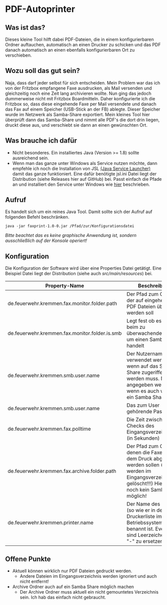 # PDF-Autoprinter

## Was ist das?
Dieses kleine Tool hilft dabei PDF-Dateien, die in einem konfigurierbaren Ordner auftauchen, automatisch an einen Drucker zu schicken und das PDF danach automatisch an einen ebenfalls konfigurierbaren Ort zu verschieben.


## Wozu soll das gut sein?

Naja, dass darf jeder selbst für sich entscheiden. Mein Problem war das ich von der Fritzbox empfangene Faxe ausdrucken, als Mail versenden und gleichzeitig noch eine Zeit lang archivieren wollte. Nun ging das jedoch dummerweise nicht mit Fritzbox Boardmitteln. 
Daher konfigurierte ich die Fritzbox so, dass diese eingehende Faxe per Mail versendete und danach das Fax auf einem Speicher (USB-Stick an der FB) ablegte. Dieser Speicher wurde im Netzwerk als Samba-Share exportiert.
Mein kleines Tool hier überprüft dann das Samba-Share und nimmt alle PDF's die dort drin liegen, druckt diese aus, und verschiebt sie dann an einen gewünschten Ort.

## Was brauche ich dafür

- Nicht besonderes. Ein installiertes Java (Version >= 1.8) sollte ausreichend sein.
- Wenn man das ganze unter Windows als Service nutzen möchte, dann empfehle ich noch die Installation von JSL [(Java Service Launcher)](http://jslwin.sourceforge.net/current.html)  damit das ganze funktioniert. Eine dafür benötigte jsl.ini Datei liegt der Distribution (siehe Releases hier auf GitHub) bei. Passt einfach die Pfade an und installiert den Service unter Windows wie [hier](http://jslwin.sourceforge.net/howto.html) beschrieben. 

## Aufruf
Es handelt sich um ein reines Java Tool. Damit sollte sich der Aufruf auf folgenden Befehl beschränken.

```
java -jar faxprint-1.0-0.jar /Pfad/zur/Konfigurationsdatei
```
*Bitte beachtet das es keine graphische Anwendung ist, sondern ausschließlich auf der Konsole operiert!* 

## Konfiguration
Die Konfiguration der Software wird über eine Properties Datei getätigt.
Eine Beispiel Datei liegt der Distribution (siehe auch *src/main/resources*) bei. 

| Property-Name | Beschreibung  | Beispiel  |
|--|--|--|
|de.feuerwehr.kremmen.fax.monitor.folder.path | Der Pfad zum Ordner der auf eingehende PDF Dateien überwacht werden soll  | /tmp/eingehendes_fax |
| de.feuerwehr.kremmen.fax.monitor.folder.is.smb |Legt fest ob es sich beim zu überwachenden Ordner um einen Samba Share handelt | true oder false |
| de.feuerwehr.kremmen.smb.user.name | Der Nutzername der verwendet werden soll wenn auf das Samba-Share zugeriffen werden muss. Muss nur angegeben werden wenn es auch wirklich ein Samba Share ist | someusername |
| de.feuerwehr.kremmen.smb.user.name | Das zum User gehörende Passwort | geheim |
| de.feuerwehr.kremmen.fax.polltime | Die Zeit zwischen den Checks des Eingangsverzeichnisses (in Sekunden) | 30 |
| de.feuerwehr.kremmen.fax.archive.folder.path | Der Pfad zum Ordner in denen die Faxe nach dem Druck abgelegt werden sollen (sie werden im Eingangsverzeichnis gelöscht!!!) Hier ist noch kein Samba Share möglich! | /tmp/archive |
| de.feuerwehr.kremmen.printer.name | Der Name des Druckers (so wie er in der Druckerliste im Betriebssystem benannt ist. Eventuell sind Leerzeichen durch "-" zu ersetzen) | LexmarkX543 |

## Offene Punkte

 - Aktuell können wirklich nur PDF Dateien gedruckt werden.
	 - Andere Dateien im Eingangsverzeichnis werden ignoriert und auch nicht entfernt!
 - Archive Ordner auch auf ein Samba Share möglich machen
	 - Der Archive Ordner muss aktuell ein nicht gemountetes Verzeichnis sein. Ich hab das einfach nicht gebraucht.  

